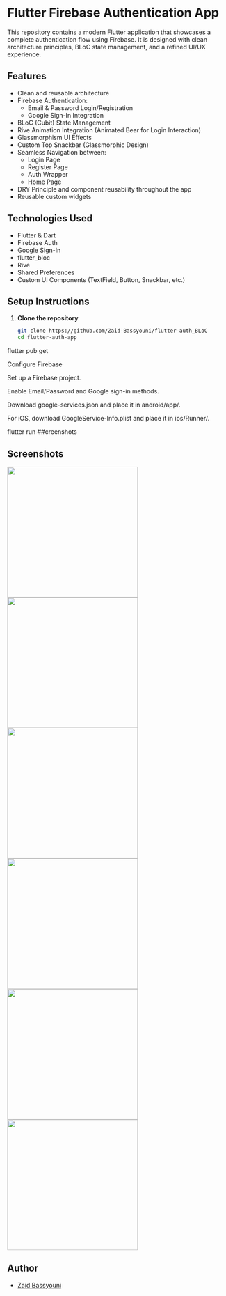 # Flutter Firebase Authentication App

This repository contains a modern Flutter application that showcases a complete authentication flow using Firebase. It is designed with clean architecture principles, BLoC state management, and a refined UI/UX experience.

## Features

- Clean and reusable architecture
- Firebase Authentication:
  - Email & Password Login/Registration
  - Google Sign-In Integration
- BLoC (Cubit) State Management
- Rive Animation Integration (Animated Bear for Login Interaction)
- Glassmorphism UI Effects
- Custom Top Snackbar (Glassmorphic Design)
- Seamless Navigation between:
  - Login Page
  - Register Page
  - Auth Wrapper
  - Home Page
- DRY Principle and component reusability throughout the app
- Reusable custom widgets

## Technologies Used

- Flutter & Dart
- Firebase Auth
- Google Sign-In
- flutter_bloc
- Rive
- Shared Preferences
- Custom UI Components (TextField, Button, Snackbar, etc.)

## Setup Instructions

1. **Clone the repository**
   ```bash
   git clone https://github.com/Zaid-Bassyouni/flutter-auth_BLoC 
   cd flutter-auth-app
flutter pub get

Configure Firebase

Set up a Firebase project.

Enable Email/Password and Google sign-in methods.

Download google-services.json and place it in android/app/.

For iOS, download GoogleService-Info.plist and place it in ios/Runner/.

flutter run
##creenshots
## Screenshots

<img src="https://github.com/user-attachments/assets/9f767370-af79-4140-996c-273d06ee0d58" width="300" />
<img src="https://github.com/user-attachments/assets/72b3cbfc-79cf-4483-8bfe-6a55da4745b1" width="300" />
<img src="https://github.com/user-attachments/assets/c47124b0-a015-43a5-a8bb-f28f472c54ca" width="300" />
<img src="https://github.com/user-attachments/assets/11b559ae-7c7c-413c-a754-5d94a136949d" width="300" />
<img src="https://github.com/user-attachments/assets/d419d0db-032c-4e7c-afdc-1f721fa7ed48" width="300" />
<img src="https://github.com/user-attachments/assets/a699647a-f64c-429f-865c-32a8a3dc84c0" width="300" />



## Author

- [Zaid Bassyouni](https://www.linkedin.com/in/zaid-bassyouni-430bab25b/)
